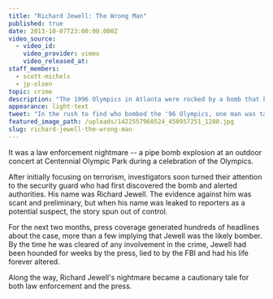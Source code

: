 ```yaml
---
title: "Richard Jewell: The Wrong Man"
published: true
date: 2013-10-07T23:00:00.000Z
video_source:
  - video_id:
    video_provider: vimeo
    video_released_at:
staff_members:
  - scott-michels
  - jp-olsen
topic: crime
description: "The 1996 Olympics in Atlanta were rocked by a bomb that killed one and injured more than 100. In the rush to find the perpetrator, one man became a target. There was only one problem. He was innocent."
appearance: light-text
tweet: "In the rush to find who bombed the '96 Olympics, one man was targeted. The problem? He was innocent"
featured_image_path: /uploads/1422557960524_450957251_1280.jpg
slug: richard-jewell-the-wrong-man
---
```


It was a law enforcement nightmare -- a pipe bomb explosion at an outdoor concert at Centennial Olympic Park during a celebration of the Olympics.

After initially focusing on terrorism, investigators soon turned their attention to the security guard who had first discovered the bomb and alerted authorities. His name was Richard Jewell. The evidence against him was scant and preliminary, but when his name was leaked to reporters as a potential suspect, the story spun out of control.

For the next two months, press coverage generated hundreds of headlines about the case, more than a few implying that Jewell was the likely bomber. By the time he was cleared of any involvement in the crime, Jewell had been hounded for weeks by the press, lied to by the FBI and had his life forever altered.

Along the way, Richard Jewell's nightmare became a cautionary tale for both law enforcement and the press.

